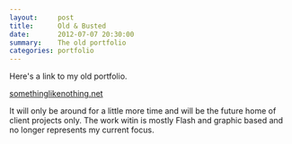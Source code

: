```yaml
---
layout:     post
title:      Old & Busted
date:       2012-07-07 20:30:00
summary:    The old portfolio
categories: portfolio
---
```



Here's a link to my old portfolio. 

<a href="http://somethinglikenothing.net">somethinglikenothing.net</a>

It will only be around for a little more time and will be the future home of client projects only. The work witin is mostly Flash and graphic based and no longer represents my current focus.

